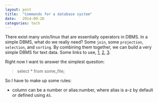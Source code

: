 ```yaml
---
layout: post
title:  "Commands for a database system"
date:   2014-09-26
categories: tech
---
```


There exist many unix/linux that are essentially operators in DBMS.
In a simple DBMS, what do we really need?
Some `join`, some `projection`, `selection`, and `sorting`.
By combining them together, we can build a very simple DBMS for text data.
Some links to use, [1](http://stackoverflow.com/questions/1394998/parsing-sql-with-python), 
[2](http://pyparsing.wikispaces.com/),
[3](http://pyparsing.wikispaces.com/share/view/5853862).

Right now I want to answer the simplest question:
> select * from some_file;

So I have to make up some rules:
* column can be a number or alias:number, where alias is a-z by default or defined using `AS`.
